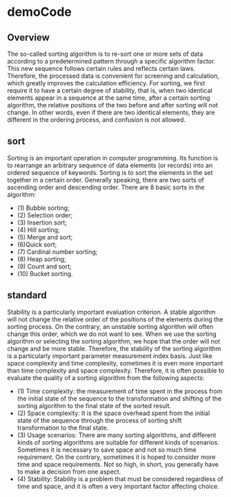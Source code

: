 # demoCode

## Overview

The so-called sorting algorithm is to re-sort one or more sets of data according to a predetermined pattern through a specific algorithm factor. This new sequence follows certain rules and reflects certain laws. Therefore, the processed data is convenient for screening and calculation, which greatly improves the calculation efficiency. For sorting, we first require it to have a certain degree of stability, that is, when two identical elements appear in a sequence at the same time, after a certain sorting algorithm, the relative positions of the two before and after sorting will not change. In other words, even if there are two identical elements, they are different in the ordering process, and confusion is not allowed. 

## sort

Sorting is an important operation in computer programming. Its function is to rearrange an arbitrary sequence of data elements (or records) into an ordered sequence of keywords.
Sorting is to sort the elements in the set together in a certain order. Generally speaking, there are two sorts of ascending order and descending order. There are 8 basic sorts in the algorithm:
- (1) Bubble sorting;
- (2) Selection order;
- (3) Insertion sort;
- (4) Hill sorting;
- (5) Merge and sort;
- (6)Quick sort;
- (7) Cardinal number sorting;
- (8) Heap sorting;
- (9) Count and sort;
- (10) Bucket sorting.

## standard

Stability is a particularly important evaluation criterion. A stable algorithm will not change the relative order of the positions of the elements during the sorting process. On the contrary, an unstable sorting algorithm will often change this order, which we do not want to see. When we use the sorting algorithm or selecting the sorting algorithm, we hope that the order will not change and be more stable. Therefore, the stability of the sorting algorithm is a particularly important parameter measurement index basis. Just like space complexity and time complexity, sometimes it is even more important than time complexity and space complexity. Therefore, it is often possible to evaluate the quality of a sorting algorithm from the following aspects:
- (1) Time complexity: the measurement of time spent in the process from the initial state of the sequence to the transformation and shifting of the sorting algorithm to the final state of the sorted result.
- (2) Space complexity: It is the space overhead spent from the initial state of the sequence through the process of sorting shift transformation to the final state.
- (3) Usage scenarios: There are many sorting algorithms, and different kinds of sorting algorithms are suitable for different kinds of scenarios. Sometimes it is necessary to save space and not so much time requirement. On the contrary, sometimes it is hoped to consider more time and space requirements. Not so high, in short, you generally have to make a decision from one aspect.
- (4) Stability: Stability is a problem that must be considered regardless of time and space, and it is often a very important factor affecting choice. 